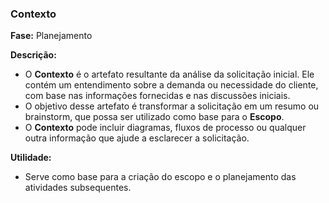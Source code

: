 ### **Contexto**

**Fase:** Planejamento  
  
**Descrição:**  
  
- O **Contexto** é o artefato resultante da análise da solicitação inicial. Ele contém um entendimento sobre a demanda ou necessidade do cliente, com base nas informações fornecidas e nas discussões iniciais.  
- O objetivo desse artefato é transformar a solicitação em um resumo ou brainstorm, que possa ser utilizado como base para o **Escopo**.  
- O **Contexto** pode incluir diagramas, fluxos de processo ou qualquer outra informação que ajude a esclarecer a solicitação.
  
**Utilidade:**  
- Serve como base para a criação do escopo e o planejamento das atividades subsequentes.

  
